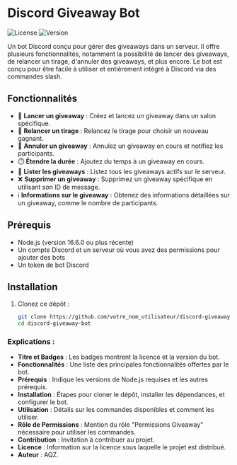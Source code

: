 # Discord Giveaway Bot

![License](https://img.shields.io/badge/license-MIT-blue.svg)
![Version](https://img.shields.io/badge/version-1.0.0-green.svg)

Un bot Discord conçu pour gérer des giveaways dans un serveur. Il offre plusieurs fonctionnalités, notamment la possibilité de lancer des giveaways, de relancer un tirage, d'annuler des giveaways, et plus encore. Le bot est conçu pour être facile à utiliser et entièrement intégré à Discord via des commandes slash.

## Fonctionnalités

- 🎉 **Lancer un giveaway** : Créez et lancez un giveaway dans un salon spécifique.
- 🔄 **Relancer un tirage** : Relancez le tirage pour choisir un nouveau gagnant.
- 🛑 **Annuler un giveaway** : Annulez un giveaway en cours et notifiez les participants.
- ⏱️ **Étendre la durée** : Ajoutez du temps à un giveaway en cours.
- 📜 **Lister les giveaways** : Listez tous les giveaways actifs sur le serveur.
- ❌ **Supprimer un giveaway** : Supprimez un giveaway spécifique en utilisant son ID de message.
- ℹ️ **Informations sur le giveaway** : Obtenez des informations détaillées sur un giveaway, comme le nombre de participants.

## Prérequis

- Node.js (version 16.6.0 ou plus récente)
- Un compte Discord et un serveur où vous avez des permissions pour ajouter des bots
- Un token de bot Discord

## Installation

1. Clonez ce dépôt :

   ```bash
   git clone https://github.com/votre_nom_utilisateur/discord-giveaway-bot.git
   cd discord-giveaway-bot

### Explications :

- **Titre et Badges** : Les badges montrent la licence et la version du bot.
- **Fonctionnalités** : Une liste des principales fonctionnalités offertes par le bot.
- **Prérequis** : Indique les versions de Node.js requises et les autres prérequis.
- **Installation** : Étapes pour cloner le dépôt, installer les dépendances, et configurer le bot.
- **Utilisation** : Détails sur les commandes disponibles et comment les utiliser.
- **Rôle de Permissions** : Mention du rôle "Permissions Giveaway" nécessaire pour utiliser les commandes.
- **Contribution** : Invitation à contribuer au projet.
- **Licence** : Information sur la licence sous laquelle le projet est distribué.
- **Auteur** : AQZ.
